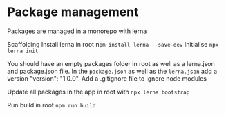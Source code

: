 # Package management

Packages are managed in a monorepo with lerna

Scaffolding
Install lerna in root n`pm install lerna --save-dev`
Initialise `npx lerna init`

You should have an empty packages folder in root as well as a lerna.json and package.json file. In the `package.json` as well as the `lerna.json` add a version "version": "1.0.0". Add a .gitignore file to ignore node modules

Update all packages in the app in root with `npx lerna bootstrap`

Run build in root `npm run build`
